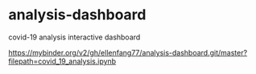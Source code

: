 # analysis-dashboard
covid-19 analysis interactive dashboard

https://mybinder.org/v2/gh/ellenfang77/analysis-dashboard.git/master?filepath=covid_19_analysis.ipynb
